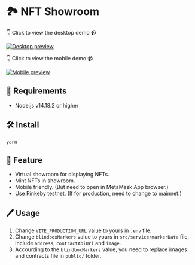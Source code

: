 # 🏞 NFT Showroom

👇 Click to view the desktop demo 📹

[![Desktop preview](https://img.youtube.com/vi/MtAtOeCSGJs/hqdefault.jpg)](https://youtu.be/MtAtOeCSGJs)

👇 Click to view the mobile demo 📹

[![Mobile preview](https://img.youtube.com/vi/mhgSpXLV-_E/hqdefault.jpg)](https://youtu.be/mhgSpXLV-_E)

## 📖 Requirements

- Node.js v14.18.2 or higher

## 🛠 Install
```
yarn
```

## 🌟 Feature

- Virtual showroom for displaying NFTs.
- Mint NFTs in showroom.
- Mobile friendly. (But need to open in MetaMask App browser.)
- Use Rinkeby testnet. (If for production, need to change to mainnet.)

## 🖊 Usage

1. Change `VITE_PRODUCTION_URL` value to yours in `.env` file.
2. Change `blindboxMarkers` value to yours in `src/service/markerData` file, include `address`, `contractAbiUrl` and `image`.
3. Accourding to the `blindboxMarkers` value, you need to replace images and contracts file in `public/` folder.
